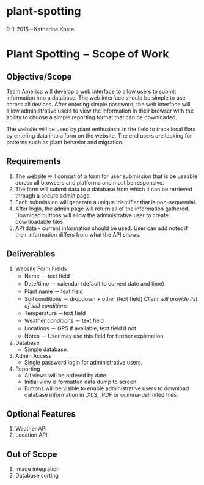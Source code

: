 # plant-spotting

9-1-2015－Katherine Kosta
# Plant Spotting − Scope of Work
## Objective/Scope
Team America will develop a web interface to allow users to submit information into a database. The web interface should be simple to use across all devices. After entering simple password, the web interface will allow administrative users to view the information in their browser with the ability to choose a simple reporting format that can be downloaded.

The website will be used by plant enthusiasts in the field to track local flora by entering data into a form on the website. The end users are looking for patterns such as plant behavior and migration. 
## Requirements
1.	The website will consist of a form for user submission that is be useable across all browsers and platforms and must be responsive. 
2.	The form will submit data to a database from which it can be retrieved through a secure admin page.
3.	Each submission will generate a unique identifier that is non-sequential.
4.	After login, the admin page will return all of the information gathered. Download buttons will allow the administrative user to create downloadable files.
5.	API data - current information should be used. User can add notes if their information differs from what the API shows.

## Deliverables
1.	Website Form Fields
    * Name － text field
    * Date/time － calendar (default to current date and time)
    * Plant name － text field
    * Soil conditions － dropdown + other (text field)
	    *Client will provide list of soil conditions*
    * Temperature －text field
    * Weather conditions － text field
    * Locations － GPS if available, text field if not
    * Notes － User may use this field for further explanation
2.	Database
    * Simple database.
3.	Admin Access
    * Single password login for administrative users.
4.	Reporting
    * All views will be ordered by date.
    * Initial view is formatted data dump to screen.
    * Buttons will be visible to enable administrative users to download database information in .XLS, .PDF or comma-delimited files.

## Optional Features
1. Weather API
2. Location API

## Out of Scope
1.	Image integration
2.	Database sorting
